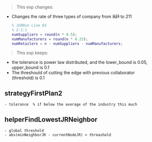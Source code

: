 > This exp changes:

* Changes the rate of three types of company from ~~321~~ to 211
  
  ```matlab
  % JGRRun Line 65
  % 2:1:1
  numSuppliers = round(n * 0.5);
  numManufacturers = round(n * 0.25);
  numRetailers = n - numSuppliers - numManufacturers;
  ```

>  This exp keeps:

- the tolerance is power law distributed, and the lower_bound is 0.05, upper_bound is 0.1
- The threshould of cutting the edge with previous collaborator (threshold) is 0.1

## strategyFirstPlan2

    - tolerance  % if below the average of the industry this much

## helperFindLowestJRNeighbor

    - global threshold
    - abs(minNeighborJR - currentNodeJR) > threashold